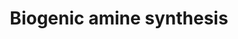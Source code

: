 ---
annotations:
- type: Pathway Ontology
  value: biogenic amine biosynthetic pathway
- type: Pathway Ontology
  value: amine neurotransmitter metabolic pathway
authors:
- Mkutmon
- MaintBot
- Eweitz
description: 'Biogenic amines are one of two broad classes of classical neurotransmitters
  (the other being amino acids) and include: acetylcholine, serotonin, histamine,
  and the catecholamines epinephrine, norepinephrine, and dopamine.  Source: http://www.whatislife.com/reader2/Metabolism/pathway/Neurotransmitter.html'
last-edited: 2021-05-21
organisms:
- Bos taurus
redirect_from:
- /index.php/Pathway:WP3168
- /instance/WP3168
schema-jsonld:
- '@context': https://schema.org/
  '@id': https://wikipathways.github.io/pathways/WP3168.html
  '@type': Dataset
  creator:
    '@type': Organization
    name: WikiPathways
  description: 'Biogenic amines are one of two broad classes of classical neurotransmitters
    (the other being amino acids) and include: acetylcholine, serotonin, histamine,
    and the catecholamines epinephrine, norepinephrine, and dopamine.  Source: http://www.whatislife.com/reader2/Metabolism/pathway/Neurotransmitter.html'
  keywords:
  - Histamine
  - GAD2
  - Choline
  - Epinephrine
  - HDC
  - Histidine
  - Tryptophan
  - TH
  - GABA
  - CHAT
  - ACHE
  - Acetylserotonin
  - COMT
  - PNMT
  - AANAT
  - Norepinephrine
  - 5-hydroxy-tryptophan
  - Acetylcholine
  - MAOA
  - Melatonin
  - L-DOPA
  - DBH
  - Dopamine
  - PAH
  - GAD1
  - ASMT
  - DDC
  - Glutamate
  - Serotonin
  - Tyrosine
  - TPH1
  - Phenylalanine
  license: CC0
  name: Biogenic amine synthesis
seo: CreativeWork
title: Biogenic amine synthesis
wpid: WP3168
---